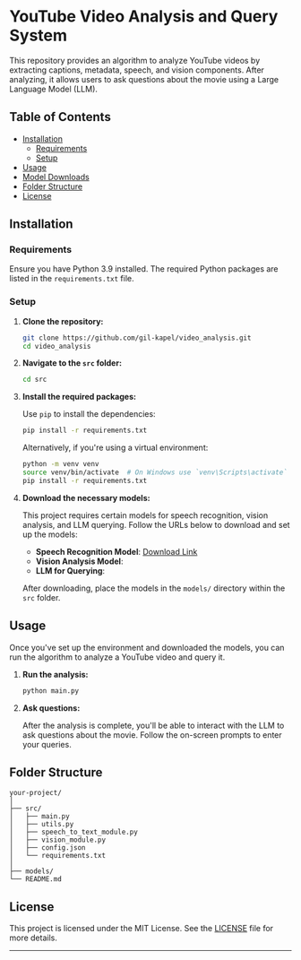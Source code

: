 # YouTube Video Analysis and Query System

This repository provides an algorithm to analyze YouTube videos by extracting captions, metadata, speech, and vision components. After analyzing, it allows users to ask questions about the movie using a Large Language Model (LLM).

## Table of Contents

- [Installation](#installation)
  - [Requirements](#requirements)
  - [Setup](#setup)
- [Usage](#usage)
- [Model Downloads](#model-downloads)
- [Folder Structure](#folder-structure)
- [License](#license)

## Installation

### Requirements

Ensure you have Python 3.9 installed. The required Python packages are listed in the `requirements.txt` file.

### Setup

1. **Clone the repository:**

   ```bash
   git clone https://github.com/gil-kapel/video_analysis.git
   cd video_analysis
   ```

2. **Navigate to the `src` folder:**

   ```bash
   cd src
   ```

3. **Install the required packages:**

   Use `pip` to install the dependencies:

   ```bash
   pip install -r requirements.txt
   ```

   Alternatively, if you're using a virtual environment:

   ```bash
   python -m venv venv
   source venv/bin/activate  # On Windows use `venv\Scripts\activate`
   pip install -r requirements.txt
   ```

4. **Download the necessary models:**

   This project requires certain models for speech recognition, vision analysis, and LLM querying. Follow the URLs below to download and set up the models:

   - **Speech Recognition Model**: [Download Link](https://openaipublic.azureedge.net/main/whisper/models/345ae4da62f9b3d59415adc60127b97c714f32e89e936602e85993674d08dcb1/medium.pt)
   - **Vision Analysis Model**:
   - **LLM for Querying**: 


   After downloading, place the models in the `models/` directory within the `src` folder.

## Usage

Once you've set up the environment and downloaded the models, you can run the algorithm to analyze a YouTube video and query it.

1. **Run the analysis:**

   ```bash
   python main.py
   ```

2. **Ask questions:**

   After the analysis is complete, you'll be able to interact with the LLM to ask questions about the movie. Follow the on-screen prompts to enter your queries.


## Folder Structure

```
your-project/
│
├── src/
│   ├── main.py                  
│   ├── utils.py                   
│   ├── speech_to_text_module.py  
│   ├── vision_module.py    
│   ├── config.json
│   └── requirements.txt     
│
├── models/
└── README.md            
```

## License

This project is licensed under the MIT License. See the [LICENSE](LICENSE) file for more details.

---